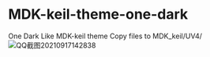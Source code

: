 # MDK-keil-theme-one-dark
One Dark Like MDK-keil theme
Copy files to MDK_keil/UV4/
![QQ截图20210917142838](https://user-images.githubusercontent.com/88232613/133735123-6c63b984-b891-49d6-89a1-65b3bfaf003f.png)
